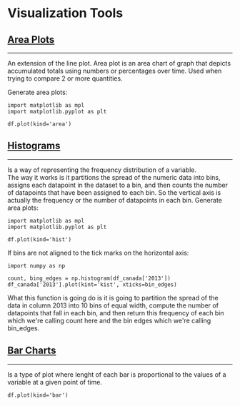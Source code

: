 # Visualization Tools


## [Area Plots](https://learning.edx.org/course/course-v1:IBM+DV0101EN+1T2021/block-v1:IBM+DV0101EN+1T2021+type@sequential+block@2d204ac4fa3143048a998da7e53702d7/block-v1:IBM+DV0101EN+1T2021+type@vertical+block@bc103d3618c54b20891e959ff7e8842b)
-------
An extension of the line plot. Area plot is an area chart of graph that depicts accumulated totals using numbers or percentages over time.  Used when trying to compare 2 or more quantities.  

Generate area plots:
```
import matplotlib as mpl
import matplotlib.pyplot as plt

df.plot(kind='area')
```

## [Histograms](https://learning.edx.org/course/course-v1:IBM+DV0101EN+1T2021/block-v1:IBM+DV0101EN+1T2021+type@sequential+block@6c377c9edbc6442c8612bee3250e9639/block-v1:IBM+DV0101EN+1T2021+type@vertical+block@e9711cfbbbe1467f844fbfed9ec3f9c7)
------
Is a way of representing the frequency distribution of a variable.  
 The way it works is it partitions the spread of the numeric data into bins, assigns each datapoint in the dataset to a bin, and then counts the number of datapoints that have been assigned to each bin. So the vertical axis is actually the frequency or the number of datapoints in each bin.
Generate area plots:
```
import matplotlib as mpl
import matplotlib.pyplot as plt

df.plot(kind='hist')
```
If bins are not aligned to the tick marks on the horizontal axis:
```
import numpy as np

count, bing_edges = np.histogram(df_canada['2013'])
df_canada['2013'].plot(kint='kist', xticks=bin_edges)
```
What this function is going do is it is going to partition the spread of the data in column 2013 into 10 bins of equal width, compute the number of datapoints that fall in each bin, and then return this frequency of each bin which we're calling count here and the bin edges which we're calling bin_edges.


## [Bar Charts](https://learning.edx.org/course/course-v1:IBM+DV0101EN+1T2021/block-v1:IBM+DV0101EN+1T2021+type@sequential+block@87a6f38e1c6f407b86a1aabbb5e326c2/block-v1:IBM+DV0101EN+1T2021+type@vertical+block@576c4c9c1344484eb87be592ad4e8ced)
------
Is a type of plot where lenght of each bar is proportional to the values of a variable at a given point of time.
```
df.plot(kind='bar')
```

